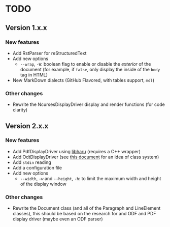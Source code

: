 # TODO

## Version 1.x.x

### New features

* Add RstParser for reStructuredText
* Add new options
  * `--wrap`, `-W`: boolean flag to enable or disable the *exterior* of 
the document (for example, if `false`, only display the inside of the
`body` tag in HTML)
* New MarkDown dialects (GitHub Flavored, with tables support, `mdl`)

### Other changes

* Rewrite the NcursesDisplayDriver display and render functions (for code clarity)

## Version 2.x.x

### New features

* Add PdfDisplayDriver using [libharu](https://github.com/libharu/libharu) 
(requires a C++ wrapper)
* Add OdtDisplayDriver (see 
[this document](http://books.evc-cit.info/odbook/book.html) for an idea of 
class system)
* Add `stdin` reading
* Add a configuration file
* Add new options
  * `--width`, `-w` and `--height`, `-h`: to limit the maximum width and height
of the display window

### Other changes

* Rewrite the Document class (and all of the Paragraph and LineElement classes),
this should be based on the research for and ODF and PDF display driver (maybe
even an ODF parser)
